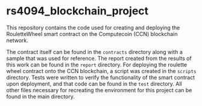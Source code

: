 # rs4094_blockchain_project

This repository contains the code used for creating and deploying the RouletteWheel smart contract on the Computecoin (CCN) blockchain network. 

The contract itself can be found in the `contracts` directory along with a sample that was used for reference. The report created from the results of this work can be found in the `report` directory. For deploying the roulette wheel contract onto the CCN blockchain, a script was created in the `scripts` directory. Tests were written to verify the functionality of the smart contract upon deployment, and that code can be found in the `test` directory. All other files necessary for recreating the environment for this project can be found in the main directory.
